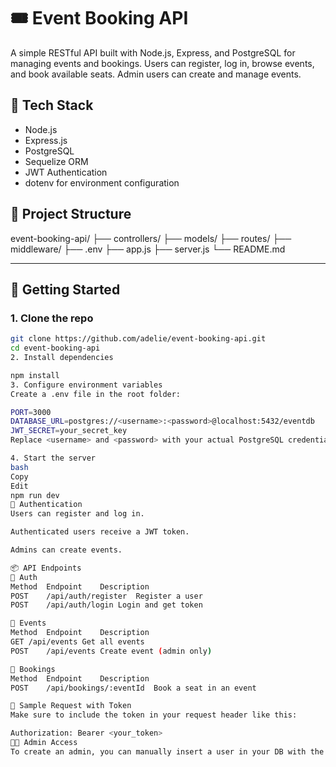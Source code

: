 # 🎟️ Event Booking API

A simple RESTful API built with Node.js, Express, and PostgreSQL for managing events and bookings. Users can register, log in, browse events, and book available seats. Admin users can create and manage events.

## 🔧 Tech Stack

- Node.js
- Express.js
- PostgreSQL
- Sequelize ORM
- JWT Authentication
- dotenv for environment configuration


## 📁 Project Structure

event-booking-api/
├── controllers/
├── models/
├── routes/
├── middleware/
├── .env
├── app.js
├── server.js
└── README.md

---

## 🚀 Getting Started

### 1. Clone the repo

```bash
git clone https://github.com/adelie/event-booking-api.git
cd event-booking-api
2. Install dependencies

npm install
3. Configure environment variables
Create a .env file in the root folder:

PORT=3000
DATABASE_URL=postgres://<username>:<password>@localhost:5432/eventdb
JWT_SECRET=your_secret_key
Replace <username> and <password> with your actual PostgreSQL credentials.

4. Start the server
bash
Copy
Edit
npm run dev
🔐 Authentication
Users can register and log in.

Authenticated users receive a JWT token.

Admins can create events.

📦 API Endpoints
🔑 Auth
Method	Endpoint	Description
POST	/api/auth/register	Register a user
POST	/api/auth/login	Login and get token

📅 Events
Method	Endpoint	Description
GET	/api/events	Get all events
POST	/api/events	Create event (admin only)

📌 Bookings
Method	Endpoint	Description
POST	/api/bookings/:eventId	Book a seat in an event

🧪 Sample Request with Token
Make sure to include the token in your request header like this:

Authorization: Bearer <your_token>
🧑‍💻 Admin Access
To create an admin, you can manually insert a user in your DB with the role set to "admin" or modify the registration controller for development purposes.
